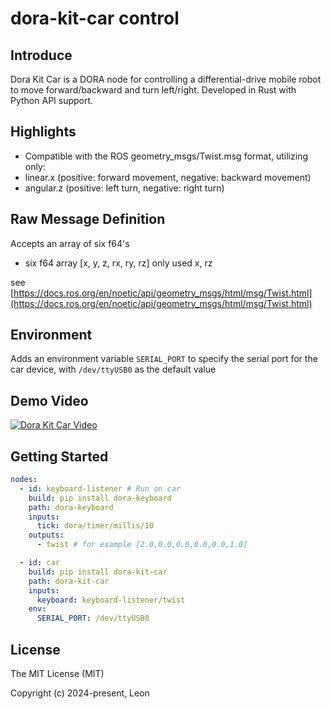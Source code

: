 # dora-kit-car control

## Introduce

Dora Kit Car is a DORA node for controlling a differential-drive mobile robot to move forward/backward and turn left/right. Developed in Rust with Python API support.

## Highlights

- Compatible with the ROS geometry_msgs/Twist.msg format, utilizing only:
- linear.x (positive: forward movement, negative: backward movement)
- angular.z (positive: left turn, negative: right turn)

## Raw Message Definition

Accepts an array of six f64's

- six f64 array [x, y, z, rx, ry, rz] only used x, rz

see [https://docs.ros.org/en/noetic/api/geometry_msgs/html/msg/Twist.html](https://docs.ros.org/en/noetic/api/geometry_msgs/html/msg/Twist.html)

## Environment

Adds an environment variable `SERIAL_PORT` to specify the serial port for the car device, with `/dev/ttyUSB0` as the default value

## Demo Video

[![Dora Kit Car Video](https://yt3.ggpht.com/92FGXQL59VsiXim13EJQek4IB7CRI-9SjmW3LhH8PFY16oBXqKUvkKhg5UdzLiGCOmoSuTvdpQxIuw=s640-rw-nd-v1)](https://youtu.be/B7zGHtRUZSo)

## Getting Started

```yaml
nodes:
  - id: keyboard-listener # Run on car
    build: pip install dora-keyboard
    path: dora-keyboard
    inputs:
      tick: dora/timer/millis/10
    outputs:
      - twist # for example [2.0,0.0,0.0,0.0,0.0,1.0]

  - id: car
    build: pip install dora-kit-car
    path: dora-kit-car
    inputs:
      keyboard: keyboard-listener/twist
    env:
      SERIAL_PORT: /dev/ttyUSB0

```

## License

The MIT License (MIT)

Copyright (c) 2024-present, Leon